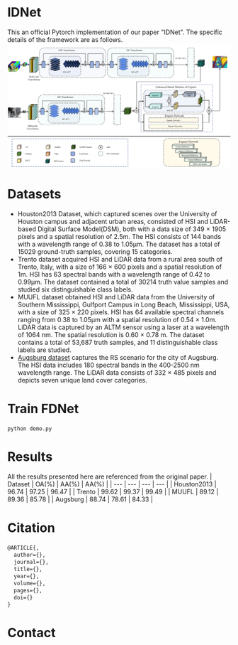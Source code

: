 # IDNet
This an official Pytorch implementation of our paper "IDNet". The specific details of the framework are as follows.
![image](https://github.com/ZhaoYuQing01/IDNet/blob/main/figure/IDNet.png)
# Datasets
* Houston2013 Dataset, which captured scenes over the University of Houston campus and adjacent urban areas, consisted of HSI and LiDAR-based Digital Surface Model(DSM), both with a data size of 349 × 1905 pixels and a spatial resolution of 2.5m. The HSI consists of 144 bands with a wavelength range of 0.38 to 1.05μm. The dataset has a total of 15029 ground-truth samples, covering 15 categories.
* Trento dataset acquired HSI and LiDAR data from a rural area south of Trento, Italy, with a size of 166 × 600 pixels and a spatial resolution of 1m. HSI has 63 spectral bands with a wavelength range of 0.42 to 0.99μm. The dataset contained a total of 30214 truth value samples and studied six distinguishable class labels.
* MUUFL dataset obtained HSI and LiDAR data from the University of Southern Mississippi, Gulfport Campus in Long Beach, Mississippi, USA, with a size of 325 × 220 pixels. HSI has 64 available spectral channels ranging from 0.38 to 1.05μm with a spatial resolution of 0.54 × 1.0m. LiDAR data is captured by an ALTM sensor using a laser at a wavelength of 1064 nm. The spatial resolution is 0.60 × 0.78 m. The dataset contains a total of 53,687 truth samples, and 11 distinguishable class labels are studied.
* [Augsburg dataset](https://github.com/danfenghong/ISPRS_S2FL?tab=readme-ov-file) captures the RS scenario for the city of Augsburg. The HSI data includes 180 spectral bands in the 400-2500 nm wavelength range. The LiDAR data consists of 332 × 485 pixels and depicts seven unique land cover categories.
# Train FDNet
 ```
python demo.py
```
# Results
All the results presented here are referenced from the original paper.
| Dataset | OA(%) | AA(%) | AA(%) |
| --- | --- | --- | --- |
| Houston2013 | 96.74 | 97.25 | 96.47 |
| Trento | 99.62 | 99.37 | 99.49 |
| MUUFL | 89.12 | 89.36 | 85.78 |
| Augsburg | 88.74 | 78.61 | 84.33 |
# Citation
```
@ARTICLE{,
  author={},
  journal={},
  title={},
  year={},
  volume={},
  pages={},
  doi={}
}
```
# Contact
